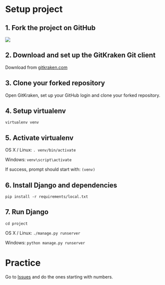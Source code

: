 # Setup project

## 1. Fork the project on GitHub

![](http://i.imgur.com/DLi2Nmb.png?1)

## 2. Download and set up the GitKraken Git client

Download from [gitkraken.com](https://www.gitkraken.com/)

## 3. Clone your forked repository

Open GitKraken, set up your GitHub login and clone your forked repository.

## 4. Setup virtualenv

`virtualenv venv`

## 5. Activate virtualenv

OS X / Linux:
`. venv/bin/activate`

Windows:
`venv\script\activate`

If success, prompt should start with: `(venv)`

## 6. Install Django and dependencies

`pip install -r requirements/local.txt`

## 7. Run Django

`cd project`

OS X / Linux:
`./manage.py runserver`

Windows:
`python manage.py runserver`


# Practice

Go to [Issues](https://github.com/Pylvax/django/issues) and do the ones starting with numbers.

